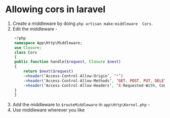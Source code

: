 # Allowing cors in laravel

1. Create a middleware by doing `php artisan make:middleware  Cors`.
2. Edit the middleware -

```php
    <?php
    namespace App\Http\Middleware;
    use Closure;
    class Cors
    {
    public function handle($request, Closure $next)
    {
        return $next($request)
        ->header(‘Access-Control-Allow-Origin’, ‘*’)
        ->header(‘Access-Control-Allow-Methods’, ‘GET, POST, PUT, DELETE, OPTIONS’)
        ->header(‘Access-Control-Allow-Headers’, ‘X-Requested-With, Content-Type, X-Token-Auth, Authorization’);
    }
    }
```

3. Add the middleware to `$routeMiddleware` in `app\Http\Kernel.php` - 
4. Use middleware wherever you like